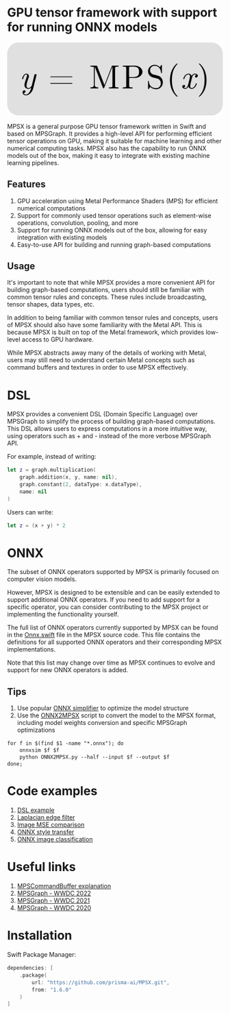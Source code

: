 # GPU tensor framework with support for running ONNX models

![MPSX](logo.svg)

MPSX is a general purpose GPU tensor framework written in Swift and based on MPSGraph. It provides a high-level API for performing efficient tensor operations on GPU, making it suitable for machine learning and other numerical computing tasks. MPSX also has the capability to run ONNX models out of the box, making it easy to integrate with existing machine learning pipelines.

## Features

1) GPU acceleration using Metal Performance Shaders (MPS) for efficient numerical computations
2) Support for commonly used tensor operations such as element-wise operations, convolution, pooling, and more
3) Support for running ONNX models out of the box, allowing for easy integration with existing models
4) Easy-to-use API for building and running graph-based computations

## Usage

It's important to note that while MPSX provides a more convenient API for building graph-based computations, users should still be familiar with common tensor rules and concepts. These rules include broadcasting, tensor shapes, data types, etc.

In addition to being familiar with common tensor rules and concepts, users of MPSX should also have some familiarity with the Metal API. This is because MPSX is built on top of the Metal framework, which provides low-level access to GPU hardware.

While MPSX abstracts away many of the details of working with Metal, users may still need to understand certain Metal concepts such as command buffers and textures in order to use MPSX effectively.

# DSL

MPSX provides a convenient DSL (Domain Specific Language) over MPSGraph to simplify the process of building graph-based computations. This DSL allows users to express computations in a more intuitive way, using operators such as + and - instead of the more verbose MPSGraph API.

For example, instead of writing:

``` swift
let z = graph.multiplication(
    graph.addition(x, y, name: nil),
    graph.constant(2, dataType: x.dataType),
    name: nil
)
```

Users can write:

``` swift
let z = (x + y) * 2
```

# ONNX

The subset of ONNX operators supported by MPSX is primarily focused on computer vision models.

However, MPSX is designed to be extensible and can be easily extended to support additional ONNX operators. If you need to add support for a specific operator, you can consider contributing to the MPSX project or implementing the functionality yourself.

The full list of ONNX operators currently supported by MPSX can be found in the [Onnx.swift](/Sources/MPSX/ONNX/Nodes/Onnx.swift) file in the MPSX source code. This file contains the definitions for all supported ONNX operators and their corresponding MPSX implementations.

Note that this list may change over time as MPSX continues to evolve and support for new ONNX operators is added.

## Tips

1) Use popular [ONNX simplifier](https://github.com/daquexian/onnx-simplifier) to optimize the model structure
2) Use the [ONNX2MPSX](/ONNX2MPSX.py) script to convert the model to the MPSX format, including model weights conversion and specific MPSGraph optimizations

``` console
for f in $(find $1 -name "*.onnx"); do
    onnxsim $f $f
    python ONNX2MPSX.py --half --input $f --output $f
done;
```

# Code examples

1) [DSL example](/Sources/MPSXTests/FoundationTests.swift#L46)
2) [Laplacian edge filter](/Sources/MPSXTests/FoundationTests.swift#L87)
3) [Image MSE comparison](/Sources/MPSXTests/TestUtilities.swift#L159)
4) [ONNX style transfer](/Sources/MPSXTests/OnnxTests.swift#L58)
5) [ONNX image classification](/Sources/MPSXTests/OnnxTests.swift#L10)

# Useful links

1) [MPSCommandBuffer explanation](https://developer.apple.com/videos/play/wwdc2019/614/?time=1284)
2) [MPSGraph - WWDC 2022](https://developer.apple.com/videos/play/wwdc2022/10063)
3) [MPSGraph - WWDC 2021](https://developer.apple.com/videos/play/wwdc2021/10152)
4) [MPSGraph - WWDC 2020](https://developer.apple.com/videos/play/wwdc2020/10677)

# Installation

Swift Package Manager:

``` swift
dependencies: [
    .package(
        url: "https://github.com/prisma-ai/MPSX.git",
        from: "1.6.0"
    )
]
```
